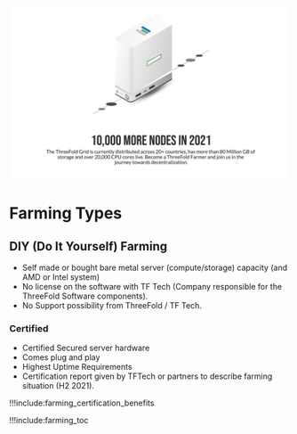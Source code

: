 ![](img/farming_solutions.png)

# Farming Types

## DIY (Do It Yourself) Farming

- Self made or bought bare metal server (compute/storage) capacity (and AMD or Intel system)
- No license on the software with TF Tech (Company responsible for the ThreeFold Software components).
- No Support possibility from ThreeFold / TF Tech.

### Certified

- Certified Secured server hardware
- Comes plug and play
- Highest Uptime Requirements
- Certification report given by TFTech or partners to describe farming situation (H2 2021).

!!!include:farming_certification_benefits


!!!include:farming_toc